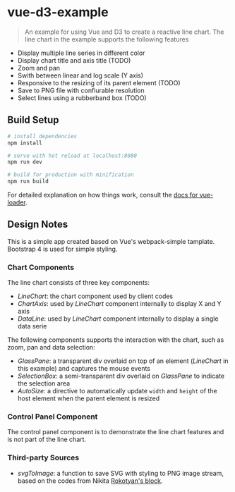 # vue-d3-example

> An example for using Vue and D3 to create a reactive line chart. The line chart in the example supports the following features

- Display multiple line series in different color
- Display chart title and axis title (TODO)
- Zoom and pan
- Swith between linear and log scale (Y axis)
- Responsive to the resizing of its parent element (TODO)
- Save to PNG file with confiurable resolution
- Select lines using a rubberband box (TODO)

## Build Setup

``` bash
# install dependencies
npm install

# serve with hot reload at localhost:8080
npm run dev

# build for production with minification
npm run build
```

For detailed explanation on how things work, consult the [docs for vue-loader](http://vuejs.github.io/vue-loader).

## Design Notes

This is a simple app created based on Vue's webpack-simple tamplate. Bootstrap 4 is used for simple styling.

### Chart Components

The line chart consists of three key components:

- *LineChart*: the chart component used by client codes
- *ChartAxis*: used by *LineChart* component internally to display X and Y axis
- *DataLine*: used by *LineChart* component internally to display a single data serie

The following components supports the interaction with the chart, such as zoom, pan and data selection:

- *GlassPane*: a transparent div overlaid on top of an element (*LineChart* in this example) and captures the mouse events
- *SelectionBox*: a semi-transparent div overlaid on *GlassPane* to indicate the selection area
- *AutoSize*: a directive to automatically update `width` and `height` of the host element when the parent element is resized

### Control Panel Component

The control panel component is to demonstrate the line chart features and is not part of the line chart.  

### Third-party Sources

- *svgToImage*: a function to save SVG with styling to PNG image stream, based on the codes from Nikita [Rokotyan's block](http://bl.ocks.org/Rokotyan/0556f8facbaf344507cdc45dc3622177).
